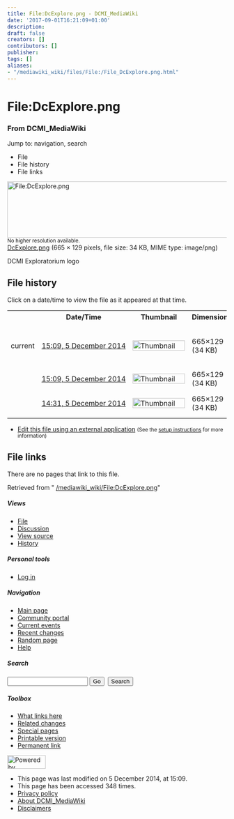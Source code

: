```yaml
---
title: File:DcExplore.png - DCMI_MediaWiki
date: '2017-09-01T16:21:09+01:00'
description: 
draft: false
creators: []
contributors: []
publisher: 
tags: []
aliases:
- "/mediawiki_wiki/files/File:/File_DcExplore.png.html"
---
```


<a id="top"></a>
# File:DcExplore.png

### From DCMI\_MediaWiki

Jump to: navigation, search
<!-- start content -->
- File
- File history
- File links

 [<img alt="File:DcExplore.png" src="/images/3/36/DcExplore.png" width="665" height="129">](/mediawiki_wiki/files/DcExplore.png)  
<small>No higher resolution available.</small>  
 [DcExplore.png](/images/3/36/DcExplore.png)‎ (665 × 129 pixels, file size: 34 KB, MIME type: image/png)

DCMI Exploratorium logo

<!-- 
NewPP limit report
Preprocessor node count: 1/1000000
Post-expand include size: 0/2097152 bytes
Template argument size: 0/2097152 bytes
Expensive parser function count: 0/100
-->
## File history

Click on a date/time to view the file as it appeared at that time.

<table class="wikitable filehistory">
  <tr>
    <td></td>
    <th>Date/Time</th>
    <th>Thumbnail</th>
    <th>Dimensions</th>
    <th>User</th>
    <th>Comment</th>
  </tr>
  <tr>
    <td>current</td>
    <td class="filehistory-selected" style="white-space: nowrap;"><a href="/mediawiki_wiki/files/DcExplore.png">15:09, 5 December 2014</a></td>
    <td><a href="/images/3/36/DcExplore.png"><img alt="Thumbnail for version as of 15:09, 5 December 2014" src="/images/3/36/DcExplore.png" width="120" height="23"></a></td>
    <td>665×129 <span style="white-space: nowrap;">(34 KB)</span>
    </td>
    <td>
      <a href="/index.php?title=User:StuartSutton&amp;action=edit&amp;redlink=1" class="new mw-userlink" title="User:StuartSutton (page does not exist)">StuartSutton</a> <span style="white-space: nowrap;"> <span class="mw-usertoollinks">(<a href="/index.php?title=User_talk:StuartSutton&amp;action=edit&amp;redlink=1" class="new" title="User talk:StuartSutton (page does not exist)">Talk</a> | <a href="/index.php/Special:Contributions/StuartSutton" title="Special:Contributions/StuartSutton">contribs</a>)</span></span>
    </td>
    <td> <span class="comment">(Reverted to version as of 14:31, 5 December 2014)</span>
    </td>
  </tr>
  <tr>
    <td></td>
    <td style="white-space: nowrap;"><a href="/images/archive/3/36/20141205150956%21DcExplore.png">15:09, 5 December 2014</a></td>
    <td><a href="/images/archive/3/36/20141205150956%21DcExplore.png"><img alt="Thumbnail for version as of 15:09, 5 December 2014" src="/images/archive/3/36/20141205150956%21DcExplore.png" width="120" height="23"></a></td>
    <td>665×129 <span style="white-space: nowrap;">(34 KB)</span>
    </td>
    <td>
      <a href="/index.php?title=User:StuartSutton&amp;action=edit&amp;redlink=1" class="new mw-userlink" title="User:StuartSutton (page does not exist)">StuartSutton</a> <span style="white-space: nowrap;"> <span class="mw-usertoollinks">(<a href="/index.php?title=User_talk:StuartSutton&amp;action=edit&amp;redlink=1" class="new" title="User talk:StuartSutton (page does not exist)">Talk</a> | <a href="/index.php/Special:Contributions/StuartSutton" title="Special:Contributions/StuartSutton">contribs</a>)</span></span>
    </td>
    <td> <span class="comment">(Exploratorium logo)</span>
    </td>
  </tr>
  <tr>
    <td></td>
    <td style="white-space: nowrap;"><a href="/images/archive/3/36/20141205150943%21DcExplore.png">14:31, 5 December 2014</a></td>
    <td><a href="/images/archive/3/36/20141205150943%21DcExplore.png"><img alt="Thumbnail for version as of 14:31, 5 December 2014" src="/images/archive/3/36/20141205150943%21DcExplore.png" width="120" height="23"></a></td>
    <td>665×129 <span style="white-space: nowrap;">(34 KB)</span>
    </td>
    <td>
      <a href="/index.php?title=User:StuartSutton&amp;action=edit&amp;redlink=1" class="new mw-userlink" title="User:StuartSutton (page does not exist)">StuartSutton</a> <span style="white-space: nowrap;"> <span class="mw-usertoollinks">(<a href="/index.php?title=User_talk:StuartSutton&amp;action=edit&amp;redlink=1" class="new" title="User talk:StuartSutton (page does not exist)">Talk</a> | <a href="/index.php/Special:Contributions/StuartSutton" title="Special:Contributions/StuartSutton">contribs</a>)</span></span>
    </td>
    <td> <span class="comment">(DCMI Exploratorium logo)</span>
    </td>
  </tr>
</table>

  

- [Edit this file using an external application](/index.php?title=File:DcExplore.png&action=edit&externaledit=true&mode=file "File:DcExplore.png") <small>(See the <a href="http://www.mediawiki.org/wiki/Manual:External_editors" class="external text" rel="nofollow">setup instructions</a> for more information)</small>

## File links

There are no pages that link to this file.

Retrieved from " [/mediawiki_wiki/File:DcExplore.png](/mediawiki_wiki/files/File:/File:DcExplore.png.html)"

<!-- end content -->

##### Views

- [File](/mediawiki_wiki/files/File:/File:DcExplore.png.html)
- [Discussion](/index.php?title=File_talk:DcExplore.png&action=edit&redlink=1 "Discussion about the content page [t]")
- [View source](/index.php?title=File:DcExplore.png&action=edit "This page is protected.
You can view its source [e]")
- [History](/index.php?title=File:DcExplore.png&action=history "Past revisions of this page [h]")

##### Personal tools

- [Log in](/index.php?title=Special:UserLogin&returnto=File:DcExplore.png "You are encouraged to log in; however, it is not mandatory [o]")

<script type="text/javascript"> if (window.isMSIE55) fixalpha(); </script>

##### Navigation

- [Main page](/index.php/Main_Page "Visit the main page [z]")
- [Community portal](/index.php/DCMI_MediaWiki:Community_portal "About the project, what you can do, where to find things")
- [Current events](/index.php/DCMI_MediaWiki:Current_events "Find background information on current events")
- [Recent changes](/index.php/Special:RecentChanges "The list of recent changes in the wiki [r]")
- [Random page](/index.php/Special:Random "Load a random page [x]")
- [Help](/index.php/Help:Contents "The place to find out")

##### <label for="searchInput">Search</label>

<form action="/index.php" id="searchform">
				<input type="hidden" name="title" value="Special:Search">
				<input id="searchInput" title="Search DCMI_MediaWiki" accesskey="f" type="search" name="search">
				<input type="submit" name="go" class="searchButton" id="searchGoButton" value="Go" title="Go to a page with this exact name if exists"> 
				<input type="submit" name="fulltext" class="searchButton" id="mw-searchButton" value="Search" title="Search the pages for this text">
			</form>

##### Toolbox

- [What links here](/index.php/Special:WhatLinksHere/File:DcExplore.png "List of all wiki pages that link here [j]")
- [Related changes](/index.php/Special:RecentChangesLinked/File:DcExplore.png "Recent changes in pages linked from this page [k]")
- [Special pages](/index.php/Special:SpecialPages "List of all special pages [q]")
- [Printable version](/index.php?title=File:DcExplore.png&printable=yes "Printable version of this page [p]")
- [Permanent link](/index.php?title=File:DcExplore.png&oldid=8871 "Permanent link to this revision of the page")

<!-- end of the left (by default at least) column -->

 [<img src="/skins/common/images/poweredby_mediawiki_88x31.png" height="31" width="88" alt="Powered by MediaWiki">](http://www.mediawiki.org/)

- This page was last modified on 5 December 2014, at 15:09.
- This page has been accessed 348 times.
- [Privacy policy](/index.php/DCMI_MediaWiki:Privacy_policy "DCMI MediaWiki:Privacy policy")
- [About DCMI\_MediaWiki](/index.php/DCMI_MediaWiki:About "DCMI MediaWiki:About")
- [Disclaimers](/index.php/DCMI_MediaWiki:General_disclaimer "DCMI MediaWiki:General disclaimer")

<script>if (window.runOnloadHook) runOnloadHook();</script><!-- Served in 0.465 secs. -->
